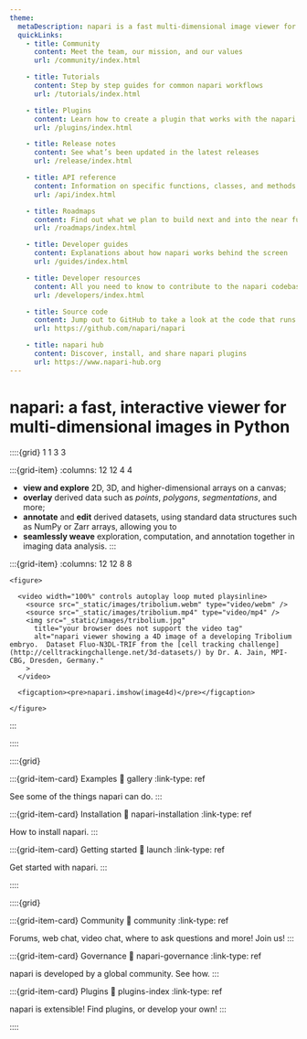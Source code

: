 ```yaml
---
theme:
  metaDescription: napari is a fast multi-dimensional image viewer for Python. It can help you **explore** any image-like data, be it 2D, 3D, or even higher-dimensional. It can also help you **overlay** downstream or **associated data**, such as point coordinates or segmentations, which you can use to **annotate** and **proofread** your image data.
  quickLinks:
    - title: Community
      content: Meet the team, our mission, and our values
      url: /community/index.html

    - title: Tutorials
      content: Step by step guides for common napari workflows
      url: /tutorials/index.html

    - title: Plugins
      content: Learn how to create a plugin that works with the napari ecosystem
      url: /plugins/index.html

    - title: Release notes
      content: See what’s been updated in the latest releases
      url: /release/index.html

    - title: API reference
      content: Information on specific functions, classes, and methods
      url: /api/index.html

    - title: Roadmaps
      content: Find out what we plan to build next and into the near future
      url: /roadmaps/index.html

    - title: Developer guides
      content: Explanations about how napari works behind the screen
      url: /guides/index.html

    - title: Developer resources
      content: All you need to know to contribute to the napari codebase
      url: /developers/index.html

    - title: Source code
      content: Jump out to GitHub to take a look at the code that runs napari
      url: https://github.com/napari/napari

    - title: napari hub
      content: Discover, install, and share napari plugins
      url: https://www.napari-hub.org
---
```


# napari: a fast, interactive viewer for multi-dimensional images in Python

::::{grid} 1 1 3 3

:::{grid-item}
:columns: 12 12 4 4

- **view and explore** 2D, 3D, and higher-dimensional arrays on a canvas;
- **overlay** derived data such as *points*, *polygons*, *segmentations*, and
  more;
- **annotate** and **edit** derived datasets, using standard data structures
  such as NumPy or Zarr arrays, allowing you to
- **seamlessly weave** exploration, computation, and annotation together in
  imaging data analysis.
:::

:::{grid-item}
:columns: 12 12 8 8

```{raw} html
<figure>

  <video width="100%" controls autoplay loop muted playsinline>
    <source src="_static/images/tribolium.webm" type="video/webm" />
    <source src="_static/images/tribolium.mp4" type="video/mp4" />
    <img src="_static/images/tribolium.jpg"
      title="your browser does not support the video tag"
      alt="napari viewer showing a 4D image of a developing Tribolium embryo.  Dataset Fluo-N3DL-TRIF from the [cell tracking challenge](http://celltrackingchallenge.net/3d-datasets/) by Dr. A. Jain, MPI-CBG, Dresden, Germany."
    >
  </video>

  <figcaption><pre>napari.imshow(image4d)</pre></figcaption>

</figure>
```

:::

::::

::::{grid}

:::{grid-item-card} Examples
:link: gallery
:link-type: ref

See some of the things napari can do.
:::

:::{grid-item-card} Installation
:link: napari-installation
:link-type: ref

How to install napari.
:::

:::{grid-item-card} Getting started
:link: launch
:link-type: ref

Get started with napari.
:::

::::

::::{grid}

:::{grid-item-card} Community
:link: community
:link-type: ref

Forums, web chat, video chat, where to ask questions and more! Join us!
:::

:::{grid-item-card} Governance
:link: napari-governance
:link-type: ref

napari is developed by a global community. See how.
:::

:::{grid-item-card} Plugins
:link: plugins-index
:link-type: ref

napari is extensible! Find plugins, or develop your own!
:::

::::

